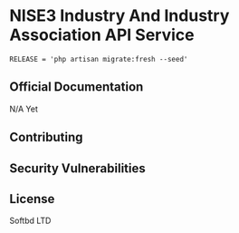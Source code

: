 # NISE3 Industry And Industry Association API Service

```shell
RELEASE = 'php artisan migrate:fresh --seed'
```

## Official Documentation

N/A Yet

## Contributing


## Security Vulnerabilities



## License

Softbd LTD

